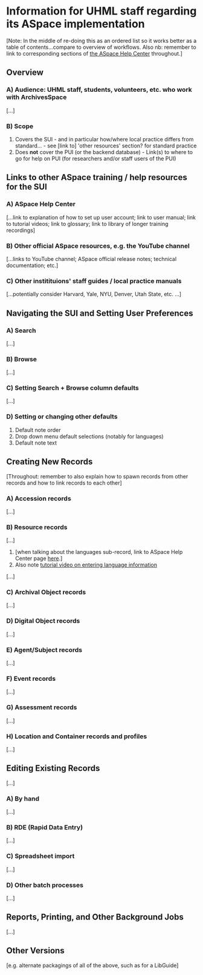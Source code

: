# Information for UHML staff regarding its ASpace implementation

[Note: In the middle of re-doing this as an ordered list so it works better as a table of contents...compare to overview of workflows.  Also nb: remember to link to corresponding sections of [the ASpace Help Center](https://archivesspace.atlassian.net/wiki/spaces/ArchivesSpaceUserManual/overview) throughout.]

## Overview

### A) Audience: UHML staff, students, volunteers, etc. who work with ArchivesSpace

[...]

### B) Scope

  1. Covers the SUI
    - and in particular how/where local practice differs from standard...
    - see [link to] 'other resources' section? for standard practice
  2. Does **not** cover the PUI (or the backend database)
    - Link(s) to where to go for help on PUI (for researchers and/or staff users of the PUI)

## Links to other ASpace training / help resources for the SUI

### A) ASpace Help Center

[...link to explanation of how to set up user account; link to user manual; link to tutorial videos; link to glossary; link to library of longer training recordings]

### B) Other official ASpace resources, e.g. the YouTube channel

[...links to YouTube channel; ASpace official release notes; technical documentation; etc.]

### C) Other institituions' staff guides / local practice manuals

[...potentially consider Harvard, Yale, NYU, Denver, Utah State, etc. ...]

## Navigating the SUI and Setting User Preferences

### A) Search

[...]

### B) Browse

[...]

### C) Setting Search + Browse column defaults

[...]

### D) Setting or changing other defaults

  1. Default note order
  2. Drop down menu default selections (notably for languages)
  3. Default note text

## Creating New Records

[Throughout: remember to also explain how to spawn records from other records and how to link records to each other]

### A) Accession records

[...]

### B) Resource records

[...]

1. [when talking about the languages sub-record, link to ASpace Help Center page [here](https://archivesspace.atlassian.net/wiki/spaces/ArchivesSpaceUserManual/pages/917405730/Languages+Sub-Record+as+of+v2.7.0).]
2. Also note [tutorial video on entering language information](https://archivesspace.atlassian.net/wiki/spaces/ArchivesSpaceUserManual/pages/1209958404/Recording+Languages+as+of+v2.7.0)

[...]

### C) Archival Object records

[...]

### D) Digital Object records

[...]

### E) Agent/Subject records

[...]

### F) Event records

[...]

### G) Assessment records

[...]

### H) Location and Container records and profiles

[...]

## Editing Existing Records

[...]

### A) By hand

[...]

### B) RDE (Rapid Data Entry)

[...]

### C) Spreadsheet import

[...]

### D) Other batch processes

[...]

## Reports, Printing, and Other Background Jobs

[...]

## Other Versions

[e.g. alternate packagings of all of the above, such as for a LibGuide]

